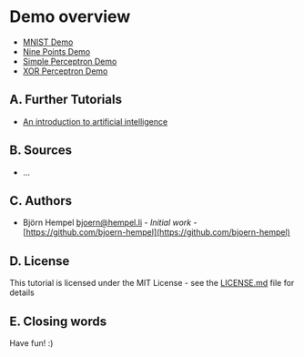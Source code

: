 # Demo overview

* [MNIST Demo](/markdown/demos/mnist.md)
* [Nine Points Demo](/markdown/demos/nine_points.md)
* [Simple Perceptron Demo](/markdown/demos/simple_perceptron.md)
* [XOR Perceptron Demo](/markdown/demos/xor_perceptron.md)

## A. Further Tutorials

* [An introduction to artificial intelligence](https://github.com/friends-of-ai/an-introduction-to-artificial-intelligence)

## B. Sources

* ...

## C. Authors

* Björn Hempel <bjoern@hempel.li> - _Initial work_ - [https://github.com/bjoern-hempel](https://github.com/bjoern-hempel)

## D. License

This tutorial is licensed under the MIT License - see the [LICENSE.md](/LICENSE.md) file for details

## E. Closing words

Have fun! :)

